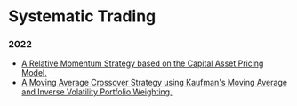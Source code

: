 # Systematic Trading
 
 
### 2022
* [A Relative Momentum Strategy based on the Capital Asset Pricing Model.](https://github.com/martina-torce/systematic-trading/blob/main/CAPM-RelativeMomentum.ipynb)  
* [A Moving Average Crossover Strategy using Kaufman's Moving Average and Inverse Volatility Portfolio Weighting.](https://github.com/martina-torce/systematic-trading/blob/main/KAMA-InverseVolatility.ipynb)  
